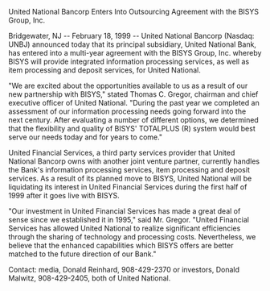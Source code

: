 United National Bancorp Enters Into Outsourcing Agreement with the BISYS Group, Inc.

Bridgewater,  NJ -- February 18, 1999 -- United National Bancorp (Nasdaq:  UNBJ) announced today that its principal subsidiary, United National Bank, has entered into a  multi-year  agreement  with the BISYS  Group,  Inc.  whereby  BISYS will provide integrated  information  processing services, as well as item processing and deposit services, for United National.

"We are excited about the  opportunities  available to us as a result of our new partnership  with BISYS," stated Thomas C. Gregor,  chairman and chief executive officer of United National.  "During the past year we completed an assessment of our  information  processing  needs going forward into the next  century.  After evaluating a number of different options, we determined that the flexibility and quality of BISYS'  TOTALPLUS (R) system would best serve our needs today and for years to come."

United Financial  Services, a third party services provider that United National Bancorp owns with another joint venture  partner,  currently handles the Bank's information  processing  services,  item processing and deposit  services.  As a result of its planned move to BISYS,  United  National will be  liquidating  its interest  in United  Financial  Services  during the first half of 1999 after it goes live with BISYS.

"Our  investment  in United  Financial  Services  has made a great deal of sense since we established it in 1995," said Mr. Gregor.  "United Financial  Services has allowed  United  National to realize  significant  efficiencies  through the sharing of technology and processing  costs.  Nevertheless,  we believe that the enhanced  capabilities  which  BISYS  offers  are  better  matched to the future direction of our Bank."

Contact:  media,  Donald  Reinhard,  908-429-2370 or investors,  Donald Malwitz, 908-429-2405,  both  of  United  National.